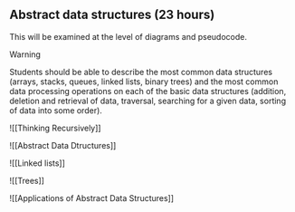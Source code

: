 ## Abstract data structures (23 hours)
This will be examined at the level of diagrams and pseudocode.

> [!Warning]
> Students should be able to describe the most common data structures (arrays, stacks, queues, linked lists, binary trees) and the most common data processing operations on each of the basic data structures (addition, deletion and retrieval of data, traversal, searching for a given data, sorting of data into some order).

![[Thinking Recursively]]

![[Abstract Data Dtructures]]

![[Linked lists]]

![[Trees]]

![[Applications of Abstract Data Structures]]